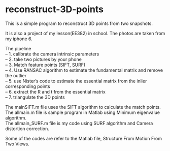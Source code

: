 # reconstruct-3D-points
This is a simple program to reconstruct 3D points from two snapshots. 

It is also a project of my lesson(EE382) in school. The photos are taken from my iphone 6.

The pipeline  
– 1. calibrate the camera intrinsic parameters  
– 2. take two pictures by your phone  
– 3. Match feature points (SIFT, SURF)  
– 4. Use RANSAC algorithm to estimate the fundamental matrix and remove the outlier  
– 5. use Nister’s code to estimate the essential matrix from the inlier corresponding points  
– 6. extract the R and t from the essential matrix  
– 7. triangulate the 3D points 

The mainSIFT.m file uses the SIFT algorithm to calculate the match points.  
The allmain.m file is sample program in Matlab using Minimum eigenvalue algorithm.  
The allmain_SURF.m file is my code using SURF algorithm and Camera distortion correction.  

Some of the codes are refer to the Matlab file, Structure From Motion From Two Views.
